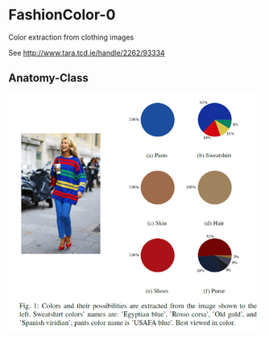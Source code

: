 # FashionColor-0

Color extraction from clothing images

See http://www.tara.tcd.ie/handle/2262/93334

## Anatomy-Class
![Fig.1](https://github.com/morawi/FashionColor-0/blob/main/Figures/Fig1.png)

